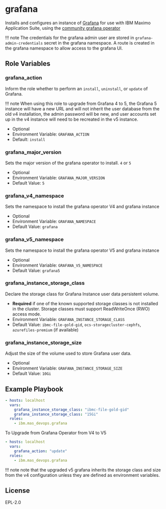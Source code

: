 grafana
===============================================================================
Installs and configures an instance of [Grafana](https://grafana.com/) for use with IBM Maximo Application Suite, using the [community grafana operator](https://github.com/grafana-operator/grafana-operator)

!!! note
    The credentials for the grafana admin user are stored in `grafana-admin-credentials` secret in the grafana namespace. A route is created in the grafana namespace to allow access to the grafana UI.


Role Variables
-------------------------------------------------------------------------------
### grafana_action
Inform the role whether to perform an `install`, `uninstall`, or `update` of Grafana.

!!! note
    When using this role to upgrade from Grafana 4 to 5, the Grafana 5 instance will have a new URL and will not inherit the user database from the old v4 installation, the admin password will be new, and user accounts set up in the v4 instance will need to be recreated in the v5 instance.

- Optional
- Environment Variable: `GRAFANA_ACTION`
- Default: `install`

### grafana_major_version
Sets the major version of the grafana operator to install. `4` or `5`

- Optional
- Environment Variable: `GRAFANA_MAJOR_VERSION`
- Default Value: `5`

### grafana_v4_namespace
Sets the namespace to install the grafana operator V4 and grafana instance

- Optional
- Environment Variable: `GRAFANA_NAMESPACE`
- Default Value: `grafana`

### grafana_v5_namespace
Sets the namespace to install the grafana operator V5 and grafana instance

- Optional
- Environment Variable: `GRAFANA_V5_NAMESPACE`
- Default Value: `grafana5`

### grafana_instance_storage_class
Declare the storage class for Grafana Instance user data persistent volume.

- **Required** if one of the known supported storage classes is not installed in the cluster. Storage classes must support ReadWriteOnce (RWO) access mode.
- Environment Variable: `GRAFANA_INSTANCE_STORAGE_CLASS`
- Default Value: `ibmc-file-gold-gid`, `ocs-storagecluster-cephfs`, `azurefiles-premium` (if available)

### grafana_instance_storage_size
Adjust the size of the volume used to store Grafana user data.

- Optional
- Environment Variable: `GRAFANA_INSTANCE_STORAGE_SIZE`
- Default Value: `10Gi`


Example Playbook
-------------------------------------------------------------------------------

```yaml
- hosts: localhost
  vars:
    grafana_instance_storage_class: "ibmc-file-gold-gid"
    grafana_instance_storage_class: "15Gi"
  roles:
    - ibm.mas_devops.grafana
```

To Upgrade from Grafana Operator from V4 to V5

```yaml
- hosts: localhost
  vars:
    grafana_action: "update"
  roles:
    - ibm.mas_devops.grafana
```

!!! note
    note that the upgraded v5 grafana inherits the storage class and size from the v4 configuration unless they are defined as environment variables.

License
-------------------------------------------------------------------------------

EPL-2.0
